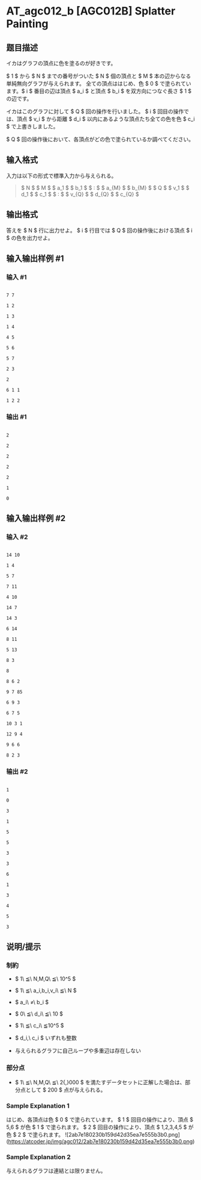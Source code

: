 # AT_agc012_b [AGC012B] Splatter Painting

## 题目描述

[problemUrl]: https://atcoder.jp/contests/agc012/tasks/agc012_b

イカはグラフの頂点に色を塗るのが好きです。

$ 1 $ から $ N $ までの番号がついた $ N $ 個の頂点と $ M $ 本の辺からなる単純無向グラフが与えられます。 全ての頂点ははじめ、色 $ 0 $ で塗られています。$ i $ 番目の辺は頂点 $ a_i $ と頂点 $ b_i $ を双方向につなぐ長さ $ 1 $ の辺です。

イカはこのグラフに対して $ Q $ 回の操作を行いました。 $ i $ 回目の操作では、頂点 $ v_i $ から距離 $ d_i $ 以内にあるような頂点たち全ての色を色 $ c_i $ で上書きしました。

$ Q $ 回の操作後において、各頂点がどの色で塗られているか調べてください。

## 输入格式

入力は以下の形式で標準入力から与えられる。

> $ N $ $ M $ $ a_1 $ $ b_1 $ $ : $ $ a_{M} $ $ b_{M} $ $ Q $ $ v_1 $ $ d_1 $ $ c_1 $ $ : $ $ v_{Q} $ $ d_{Q} $ $ c_{Q} $

## 输出格式

答えを $ N $ 行に出力せよ。 $ i $ 行目では $ Q $ 回の操作後における頂点 $ i $ の色を出力せよ。

## 输入输出样例 #1

### 输入 #1

```
7 7
1 2
1 3
1 4
4 5
5 6
5 7
2 3
2
6 1 1
1 2 2
```

### 输出 #1

```
2
2
2
2
2
1
0
```

## 输入输出样例 #2

### 输入 #2

```
14 10
1 4
5 7
7 11
4 10
14 7
14 3
6 14
8 11
5 13
8 3
8
8 6 2
9 7 85
6 9 3
6 7 5
10 3 1
12 9 4
9 6 6
8 2 3
```

### 输出 #2

```
1
0
3
1
5
5
3
3
6
1
3
4
5
3
```

## 说明/提示

### 制約

- $ 1\ ≦\ N,M,Q\ ≦\ 10^5 $
- $ 1\ ≦\ a_i,b_i,v_i\ ≦\ N $
- $ a_i\ ≠\ b_i $
- $ 0\ ≦\ d_i\ ≦\ 10 $
- $ 1\ ≦\ c_i\ ≦10^5 $
- $ d_i,\ c_i $ いずれも整数
- 与えられるグラフに自己ループや多重辺は存在しない

### 部分点

- $ 1\ ≦\ N,M,Q\ ≦\ 2{,}000 $ を満たすデータセットに正解した場合は、部分点として $ 200 $ 点が与えられる。

### Sample Explanation 1

はじめ、各頂点は色 $ 0 $ で塗られています。 $ 1 $ 回目の操作により、頂点 $ 5,6 $ が色 $ 1 $ で塗られます。 $ 2 $ 回目の操作により、頂点 $ 1,2,3,4,5 $ が色 $ 2 $ で塗られます。 !\[2ab7e180230b159d42d35ea7e555b3b0.png\](https://atcoder.jp/img/agc012/2ab7e180230b159d42d35ea7e555b3b0.png)

### Sample Explanation 2

与えられるグラフは連結とは限りません。
